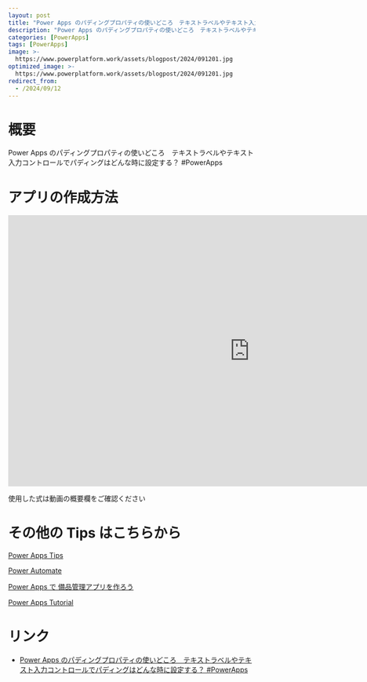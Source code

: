 ```yaml
---
layout: post
title: "Power Apps のパディングプロパティの使いどころ　テキストラベルやテキスト入力コントロールでパディングはどんな時に設定する？ #PowerApps"
description: "Power Apps のパディングプロパティの使いどころ　テキストラベルやテキスト入力コントロールでパディングはどんな時に設定する？ #PowerAppsを動画で分かりやすく解説"
categories: [PowerApps]
tags: [PowerApps]
image: >-
  https://www.powerplatform.work/assets/blogpost/2024/091201.jpg
optimized_image: >-
  https://www.powerplatform.work/assets/blogpost/2024/091201.jpg
redirect_from:
  - /2024/09/12
---
```



#  概要

Power Apps のパディングプロパティの使いどころ　テキストラベルやテキスト入力コントロールでパディングはどんな時に設定する？ #PowerApps


# アプリの作成方法

<iframe width="983" height="553" src="https://www.youtube.com/embed/N8DULwddlWY" title="YouTube video player" frameborder="0" allow="accelerometer; autoplay; clipboard-write; encrypted-media; gyroscope; picture-in-picture" allowfullscreen></iframe>


使用した式は動画の概要欄をご確認ください


# その他の Tips はこちらから

[Power Apps Tips](https://www.youtube.com/watch?v=VrAQf3JQ7yM&list=PLVhFi1fb3DqakSLVMn22DDcySXh9jtzi- )


[Power Automate](https://www.youtube.com/watch?v=-YnJYT0ASEM&list=PLVhFi1fb3Dqbzic6GieqnLFgD3aTj-eHA)


[Power Apps で 備品管理アプリを作ろう](https://www.youtube.com/playlist?list=PLVhFi1fb3DqZM3HKb8Hea6XEL96990Fyn)


[Power Apps Tutorial](https://www.youtube.com/playlist?list=PLVhFi1fb3DqalxpL974VvAJvV4iWoSbe_)


# リンク


- [Power Apps のパディングプロパティの使いどころ　テキストラベルやテキスト入力コントロールでパディングはどんな時に設定する？ #PowerApps](https://www.youtube.com/watch?v=N8DULwddlWY)

